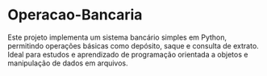 # Operacao-Bancaria
Este projeto implementa um sistema bancário simples em Python, permitindo operações básicas como depósito, saque e consulta de extrato. Ideal para estudos e aprendizado de programação orientada a objetos e manipulação de dados em arquivos.
